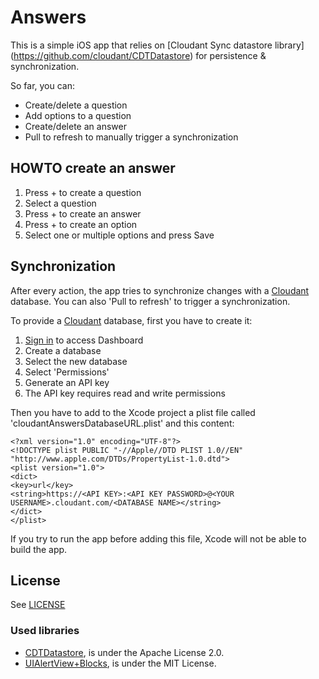 # Answers
This is a simple iOS app that relies on [Cloudant Sync datastore library] (https://github.com/cloudant/CDTDatastore) for persistence & synchronization.

So far, you can:

* Create/delete a question
* Add options to a question
* Create/delete an answer
* Pull to refresh to manually trigger a synchronization

## HOWTO create an answer

1. Press + to create a question
2. Select a question
3. Press + to create an answer
4. Press + to create an option
5. Select one or multiple options and press Save

## Synchronization

After every action, the app tries to synchronize changes with a [Cloudant](https://cloudant.com/) database. You can also 'Pull to refresh' to trigger a synchronization.

To provide a [Cloudant](https://cloudant.com/) database, first you have to create it:

1. [Sign in](https://cloudant.com/sign-in/) to access Dashboard
2. Create a database
3. Select the new database
4. Select 'Permissions'
5. Generate an API key
6. The API key requires read and write permissions

Then you have to add to the Xcode project a plist file called 'cloudantAnswersDatabaseURL.plist' and this content:

```
<?xml version="1.0" encoding="UTF-8"?>
<!DOCTYPE plist PUBLIC "-//Apple//DTD PLIST 1.0//EN" "http://www.apple.com/DTDs/PropertyList-1.0.dtd">
<plist version="1.0">
<dict>
<key>url</key>
<string>https://<API KEY>:<API KEY PASSWORD>@<YOUR USERNAME>.cloudant.com/<DATABASE NAME></string>
</dict>
</plist>
```

If you try to run the app before adding this file, Xcode will not be able to build the app.

## License

See [LICENSE](LICENSE)

### Used libraries
* [CDTDatastore](https://github.com/cloudant/CDTDatastore), is under the Apache License 2.0.
* [UIAlertView+Blocks](https://github.com/ryanmaxwell/UIAlertView-Blocks), is under the MIT License.